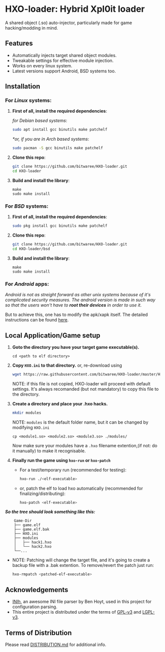 
# HXO-loader: Hybrid Xpl0it loader

A shared object (.so) auto-injector, particularly made for game hacking/modding in mind.

## Features
- Automatically injects target shared object modules.
- Tweakable settings for effective module injection.
- Works on every linux system.
- Latest versions support Android, BSD systems too.

## Installation
### For _Linux_ systems:

1. **First of all, install the required dependencies**:

    *for Debian based systems*:
    ```bash
    sudo apt install gcc binutils make patchelf
    ```
    _*or, if you are in Arch based systems_:
    ```bash
    sudo pacman -S gcc binutils make patchelf
    ```

2. **Clone this repo**:

    ```bash
    git clone https://github.com/bitwaree/HXO-loader.git
    cd HXO-loader
    ```

3. **Build and install the library**:
    ```
    make
    sudo make install
    ```

### For _BSD_ systems:
1. **First of all, install the required dependencies**:

    ```bash
    sudo pkg install gcc binutils make patchelf
    ```

3. **Clone this repo**:

    ```bash
    git clone https://github.com/bitwaree/HXO-loader.git
    cd HXO-loader/bsd
    ```

3. **Build and install the library**:

    ```
    make
    sudo make install
    ```


### For _Android_ apps:
_Android is not as streight forward as other unix systems because of it's complicated security measures. The android version is made in such way so that the users won't have to **root their devices** in order to use it._

But to achieve this, one has to modify the apk/xapk itself. The detailed instructions can be found [here](./android/Guide-for-Android.md).



## Local Application/Game setup
1. **Goto the directory you have your target game executable(s).**
    ```
    cd <path to elf directory>
    ```

2. **Copy `HXO.ini` to that directory.**
    or, re-download using
    ```bash
    wget https://raw.githubusercontent.com/bitwaree/HXO-loader/master/HXO.ini
    ```
    NOTE: if this file is not copied, HXO-loader will proceed with default settings. It's always recomanded (but not mandatory) to copy this file to the directory.

3. **Create a directory and place your .hxo hacks.**
    ```bash
    mkdir modules
    ```
    NOTE: `modules` is the default folder name, but it can be changed by modifying `HXO.ini`
    ```
    cp <module1.so> <module2.so> <module3.so> ./modules/
    ```
    Now make sure your modules have a `.hxo` filename extention,(if not: do it manually) to make it recognisable.


4. **Finally run the game using `hxo-run` or `hxo-patch`**
     - For a test/temporary run (recommended for testing):
        ```bash
        hxo-run ./<elf-executable>
        ```
    - or, patch the elf to load hxo automatically (recommended for finalizing/distributing):
        ```bash
        hxo-patch <elf-executable>
        ```
___So the tree should look something like this:___

```tree
    Game-Dir
    ├── game.elf
    ├── game.elf.bak
    ├── HXO.ini
    ├── modules
    │   ├── hack1.hxo
    │   └── hack2.hxo
    └──...
```
- NOTE: Patching will change the target file, and it's going to create a backup file with a .bak extention. To remove/revert the patch just run:
    ```bash
    hxo-rmpatch <patched-elf-executable>
    ```


## Acknowledgements
 - [INIh](https://github.com/benhoyt/inih), an awesome INI file parser by Ben Hoyt, used in this project for configuration parsing.
 - This entire project is distributed under the terms of [GPL-v3](https://www.gnu.org/licenses/gpl-3.0.html) and [LGPL-v3](https://www.gnu.org/licenses/lgpl-3.0.en.html).


## Terms of Distribution
Please read [DISTRIBUTION.md](./DISTRIBUTION.md) for additional info.
